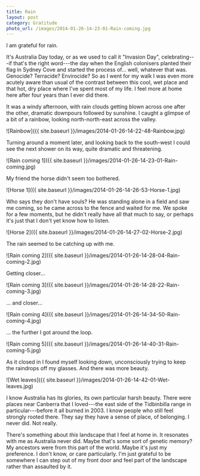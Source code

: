```yaml
---
title: Rain
layout: post
category: Gratitude
photo_url: /images/2014-01-26-14-23-01-Rain-coming.jpg
---
```


I am grateful for rain.

It's Australia Day today, or as we used to call it "Invasion Day", celebrating---if that's the right word---the day when the English colonisers planted their flag in Sydney Cove and started the process of… well, whatever that was. Genocide? Terracide? Envirocide? So as I went for my walk I was even more acutely aware than usual of the contrast between this cool, wet place and that hot, dry place where I've spent most of my life. I feel more at home here after four years than I ever did there.

It was a windy afternoon, with rain clouds getting blown across one after the other, dramatic downpours followed by sunshine. I caught a glimpse of a bit of a rainbow, looking north-north-east across the valley.

![Rainbow]({{ site.baseurl }}/images/2014-01-26-14-22-48-Rainbow.jpg)

Turning around a moment later, and looking back to the south-west I could see the next shower on its way, quite dramatic and threatening.

![Rain coming 1]({{ site.baseurl }}/images/2014-01-26-14-23-01-Rain-coming.jpg)

My friend the horse didn't seem too bothered.

![Horse 1]({{ site.baseurl }}/images/2014-01-26-14-26-53-Horse-1.jpg)

Who says they don't have souls? He was standing alone in a field and saw me coming, so he came across to the fence and waited for me. We spoke for a few moments, but he didn't really have all that much to say, or perhaps it's just that I don't yet know how to listen.

![Horse 2]({{ site.baseurl }}/images/2014-01-26-14-27-02-Horse-2.jpg)

The rain seemed to be catching up with me.

![Rain coming 2]({{ site.baseurl }}/images/2014-01-26-14-28-04-Rain-coming-2.jpg)

Getting closer...

![Rain coming 3]({{ site.baseurl }}/images/2014-01-26-14-28-22-Rain-coming-3.jpg)

… and closer… 

![Rain coming 4]({{ site.baseurl }}/images/2014-01-26-14-34-50-Rain-coming-4.jpg)

… the further I got around the loop.

![Rain coming 5]({{ site.baseurl }}/images/2014-01-26-14-40-31-Rain-coming-5.jpg)

As it closed in I found myself looking down, unconsciously trying to keep the raindrops off my glasses. And there was more beauty.

![Wet leaves]({{ site.baseurl }}/images/2014-01-26-14-42-01-Wet-leaves.jpg)

I know Australia has its glories, its own particular harsh beauty. There were places near Canberra that I loved---the east side of the Tidbinbilla range in particular---before it all burned in 2003. I know people who still feel strongly rooted there. They say they have a sense of place, of belonging. I never did. Not really.

There's something about _this_ landscape that I feel at home in. It resonates with me as Australia never did. Maybe that's some sort of genetic memory? My ancestors were from this part of the world. Maybe it's just my preference. I don't know, or care particularly. I'm just grateful to be somewhere I can step out of my front door and feel part of the landscape rather than assaulted by it.

